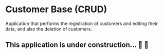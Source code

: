# Customer Base (CRUD)
Application that performs the registration of customers and editing their data, and also the deletion of customers.

## This application is under construction... 🚧 🚧
